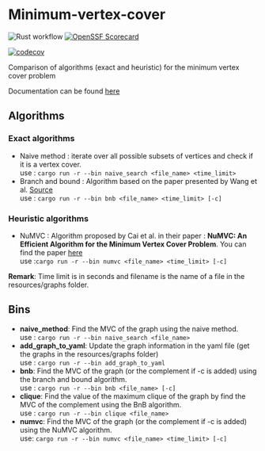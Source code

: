 # Minimum-vertex-cover

![Rust workflow](https://github.com/LicorneRose765/Minimum-vertex-cover/actions/workflows/rust.yml/badge.svg)
[![OpenSSF Scorecard](https://api.securityscorecards.dev/projects/github.com/LicorneRose765/ClockSystem/badge)](https://securityscorecards.dev/viewer/?uri=github.com/LicorneRose765/ClockSystem)

[![codecov](https://codecov.io/gh/LicorneRose765/Minimum-vertex-cover/graph/badge.svg?token=AC37S9XQPX)](https://codecov.io/gh/LicorneRose765/Minimum-vertex-cover)

Comparison of algorithms (exact and heuristic) for the minimum vertex cover problem

Documentation can be found [here](https://licornerose765.github.io/Minimum-vertex-cover/)

## Algorithms
### Exact algorithms
* Naive method : iterate over all possible subsets of vertices and check if it is a vertex cover.  
use : `cargo run -r --bin naive_search <file_name> <time_limit>`
* Branch and bound : Algorithm based on the paper presented by Wang et al. 
[Source](https://doi.org/10.3390/math7070603)  
use : `cargo run -r --bin bnb <file_name> <time_limit> [-c]`

### Heuristic algorithms
* NuMVC : Algorithm proposed by Cai et al. in their paper : __NuMVC: An Efficient Algorithm for the Minimum Vertex Cover Problem__.
You can find the paper [here](	https://doi.org/10.1613/jair.3907)  
use :`cargo run -r --bin numvc <file_name> <time_limit> [-c]` 

**Remark**: Time limit is in seconds and filename is the name of a file in the resources/graphs folder.

## Bins 
* **naive_method**: Find the MVC of the graph using the naive method.   
use : `cargo run -r --bin naive_search <file_name>`
* __add_graph_to_yaml__: Update the graph information in the yaml file (get the graphs in the resources/graphs folder)  
use : `cargo run -r --bin add_graph_to_yaml`
* **bnb**: Find the MVC of the graph (or the complement if -c is added) using the branch and bound algorithm.  
use : `cargo run -r --bin bnb <file_name> [-c]`
* **clique**: Find the value of the maximum clique of the graph by find the MVC of the complement using the BnB algorithm.  
use : `cargo run -r --bin clique <file_name>`
* **numvc**: Find the MVC of the graph (or the complement if -c is added) using the NuMVC algorithm.  
use: `cargo run -r --bin numvc <file_name> <time_limit> [-c]`